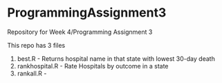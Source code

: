 # ProgrammingAssignment3
Repository for Week 4/Programming Assignment 3

This repo has 3 files
  1) best.R   - Returns hospital name in that state with lowest 30-day death
  2) rankhospital.R - Rate Hospitals by outcome in a state
  3) rankall.R - 
